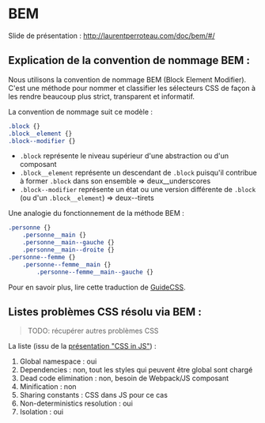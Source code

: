 BEM
===

Slide de présentation : http://laurentperroteau.com/doc/bem/#/

Explication de la convention de nommage BEM :
---------------------------------------------

Nous utilisons la convention de nommage BEM (Block Element Modifier). C'est une méthode pour nommer et classifier les sélecteurs CSS de façon à les rendre beaucoup plus strict, transparent et informatif.

La convention de nommage suit ce modèle :
```css
.block {}
.block__element {}
.block--modifier {}
``` 
* `.block` représente le niveau supérieur d'une abstraction ou d'un composant
* `.block__element` représente un descendant de `.block` puisqu'il contribue à former `.block` dans son ensemble => deux__underscores
* `.block--modifier` représente un état ou une version différente de `.block` (ou d'un `.block__element`) => deux--tirets

Une analogie du fonctionnement de la méthode BEM :

```css
.personne {}
    .personne__main {}
    .personne__main--gauche {}
    .personne__main--droite {}
.personne--femme {}
    .personne--femme__main {}
        .personne--femme__main--gauche {}
```

Pour en savoir plus, lire cette traduction de [GuideCSS](http://guidecss.fr/convention.html).

Listes problèmes CSS résolu via BEM :
-------------------------------------

> TODO: récupérer autres problèmes CSS 

La liste (issu de la [présentation "CSS in JS"](https://speakerdeck.com/vjeux/react-css-in-js)) :

1. Global namespace : oui
2. Dependencies : non, tout les styles qui peuvent être global sont chargé
3. Dead code elimination : non, besoin de Webpack/JS composant
4. Minification : non
5. Sharing constants : CSS dans JS pour ce cas
6. Non-deterministics resolution : oui
7. Isolation : oui

